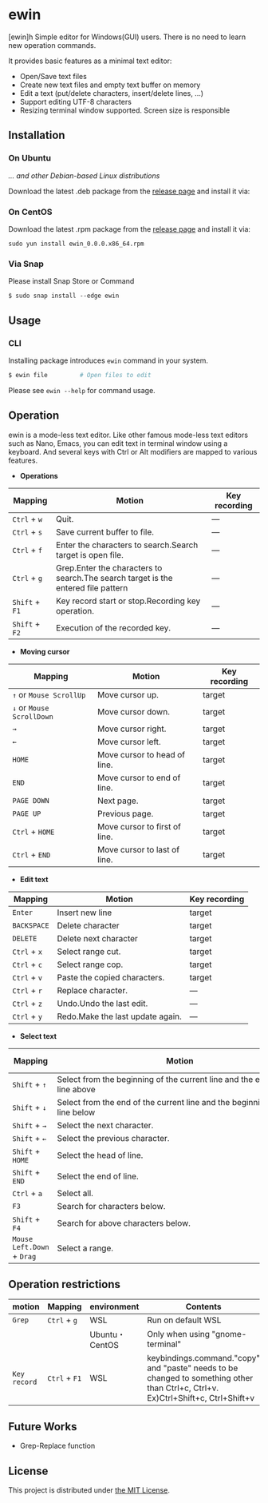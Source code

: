 ewin
====

[ewin]h Simple editor for Windows(GUI) users.
  There is no need to learn new operation commands.

It provides basic features as a minimal text editor:

- Open/Save text files
- Create new text files and empty text buffer on memory
- Edit a text (put/delete characters, insert/delete lines, ...)
- Support editing UTF-8 characters
- Resizing terminal window supported. Screen size is responsible

## Installation

### On Ubuntu

_... and other Debian-based Linux distributions_

Download the latest .deb package from the [release page](https://github.com/thinkingreed/ewin/releases) and install it via:

### On CentOS

Download the latest .rpm package from the [release page](https://github.com/thinkingreed/ewin/releases) and install it via:

```
sudo yun install ewin_0.0.0.x86_64.rpm
```

### Via Snap

Please install Snap Store or Command

```
$ sudo snap install --edge ewin
```

## Usage

### CLI

Installing package introduces `ewin` command in your system.

```sh
$ ewin file         # Open files to edit
```

Please see `ewin --help` for command usage.


## Operation

ewin is a mode-less text editor. Like other famous mode-less text editors such as Nano, Emacs, you can edit text in terminal window using a keyboard.
And several keys with Ctrl or Alt modifiers are mapped to various features.

- **Operations**

| Mapping        | Motion                                                                               |Key recording|
|----------------|--------------------------------------------------------------------------------------|-------------|
| `Ctrl` + `w`   | Quit.                                                                                |―            |
| `Ctrl` + `s`   | Save current buffer to file.                                                         |―            |
| `Ctrl` + `f`   | Enter the characters to search.Search target is open file.                           |―            |
| `Ctrl` + `g`   | Grep.Enter the characters to search.The search target is the entered file pattern    |―            |
| `Shift` + `F1` | Key record start or stop.Recording key operation.                                    |―            |
| `Shift` + `F2` | Execution of the recorded key.                                                       |―            |


- **Moving cursor**

| Mapping                             | Motion                             |Key recording|
|-------------------------------------|------------------------------------|-------------|
| `↑` or `Mouse ScrollUp`             | Move cursor up.                    |target       |
| `↓` or `Mouse ScrollDown`           | Move cursor down.                  |target       |
| `→`                                 | Move cursor right.                 |target       |
| `←`                                 | Move cursor left.                  |target       |
| `HOME`                              | Move cursor to head of line.       |target       |
| `END`                               | Move cursor to end of line.        |target       |
| `PAGE DOWN`                         | Next page.                         |target       |
| `PAGE UP`                           | Previous page.                     |target       |
| `Ctrl` + `HOME`                     | Move cursor to first of line.      |target       |
| `Ctrl` + `END`                      | Move cursor to last of line.       |target       |

- **Edit text**

| Mapping                 | Motion                          |Key recording|
|-------------------------|---------------------------------|-------------|
| `Enter`                 | Insert new line                 |target       |
| `BACKSPACE`             | Delete character                |target       |
| `DELETE`                | Delete next character           |target       |
| `Ctrl` + `x`            | Select range cut.               |target       |
| `Ctrl` + `c`            | Select range cop.               |target       |
| `Ctrl` + `v`            | Paste the copied characters.    |target       |
| `Ctrl` + `r`            | Replace character.              |―            |
| `Ctrl` + `z`            | Undo.Undo the last edit.        |―            |
| `Ctrl` + `y`            | Redo.Make the last update again.|―            |


- **Select text**

| Mapping                   | Motion                                                                     |Key recording|
|---------------------------|----------------------------------------------------------------------------|-------------|
| `Shift` + `↑`             | Select from the beginning of the current line and the end of the line above|target       |
| `Shift` + `↓`             | Select from the end of the current line and the beginning of the line below|target       |
| `Shift` + `→`             | Select the next character.　　　　　　　　　　　　　　　　　　　　　　　　　　  |target       |
| `Shift` + `←`             | Select the previous character.                                             |target       | 
| `Shift` + `HOME`          | Select the head of line.                                                   |target       | 
| `Shift` + `END`           | Select the end of line.                                                    |target       |
| `Ctrl` + `a`              | Select all.                                                                |target       |
| `F3`                      | Search for characters below.     　　　　　                                 |target       |
| `Shift` + `F4`            | Search for above characters below.　　　　　                                |target       |
| `Mouse Left.Down` + `Drag`| Select a range.                                                            |target       |


## Operation restrictions
| motion     | Mapping                 | environment     |Contents                                           |
|------------|-------------------------|-----------------|---------------------------------------------------|
|`Grep`      | `Ctrl` + `g`            | WSL             | Run on default WSL                                |
|            |                         | Ubuntu・CentOS  | Only when using "gnome-terminal"                  |
|`Key record`| `Ctrl` + `F1`           | WSL             | keybindings.command."copy" and "paste" needs to be changed to something other than Ctrl+c, Ctrl+v. Ex)Ctrl+Shift+c, Ctrl+Shift+v                                 |


## Future Works

- Grep-Replace function

## License

This project is distributed under [the MIT License](./LICENSE.txt).

